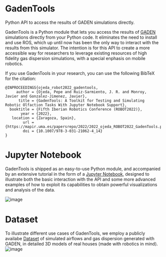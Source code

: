 # GadenTools
Python API to access the results of GADEN simulations directly.

GadenTools is a Python module that lets you access the results of [GADEN](https://github.com/MAPIRlab/gaden) simulations directly from your Python code. It eliminates the need to install and use ROS, which up until now has been the only way to interact with the results from this simulator. The intention is for this API to create a more accessible way for researchers to leverage existing resources of high fidelity gas dispersion simulations, with a special enphasis on mobile robotics.

If you use GadenTools in your research, you can use the following BibTeX for the citation:
```
@INPROCEEDINGS{ojeda_robot2022_gadentools,
     author = {Ojeda, Pepe and Ruiz-Sarmiento, J. R. and Monroy, Javier and Gonzalez-Jimenez, Javier},
      title = {GadenTools: A Toolkit for Testing and Simulating Robotic Olfaction Tasks With Jupyter Notebook Support},
  booktitle = {Fifth Iberian Robotics Conference (ROBOT2022)},
       year = {2022},
   location = {Zaragoza, Spain},
        url = {https://mapir.uma.es/papersrepo/2022/2022_ojeda_ROBOT2022_GadenTools.pdf},
        doi = {10.1007/978-3-031-21062-4_14}
}
```

# Jupyter Notebook
GadenTools is shipped as an easy-to-use Python module, and accompanied by an extensive tutorial in the form of a [Jupyter Notebook](https://colab.research.google.com/drive/1Xj7rrsmeDa_dS3Ru_UIhhzlaifGH6GS4?usp=sharing#scrollTo=5N0zIiKtHkMY), designed to illustrate both the basic interaction with the API and some more advanced examples of how to exploit its capabilities to obtain powerful visualizations and analysis of the data.

![image](https://user-images.githubusercontent.com/5920310/177741853-5a0cadbf-f938-4ccc-bb9b-91a838386c07.png)


# Dataset
To illustrate different use cases of GadenTools, we employ a publicly availabe [Dataset](https://mapir.isa.uma.es/mapirwebsite/?p=1708) of simulated airflows and gas dispersion generated with GADEN, in detailed 3D models of real houses (made with robotics in mind).
![image](https://mapir.isa.uma.es/mapirwebsite/wp-content/uploads/2022/04/vectorglyphs.png)
